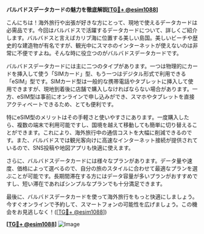 **バルバドスデータカードの魅力を徹底解説[[TG💪+ @esim1088](https://t.me/s/esim1088)]**

こんにちは！海外旅行や出張が好きな方にとって、現地で使えるデータカードは必需品です。今回はバルバドスで活躍するデータカードについて、詳しくご紹介します。バルバドスと言えばカリブ海に位置する美しい島国。美しいビーチや歴史的な建造物が有名ですが、観光中にスマホのインターネットが使えないのは非常に不便ですよね。そんな時に役立つのがバルバドスデータカードです。

バルバドスデータカードには主に二つのタイプがあります。一つは物理的にカードを挿入して使う「SIMカード」型、もう一つはデジタル形式で利用できる「eSIM」型です。SIMカード型は一般的な携帯電話やタブレットに挿入して使用できますが、現地到着後に店舗で購入しなければならない場合があります。一方、eSIM型は事前にオンラインで申し込みができ、スマホやタブレットを直接アクティベートできるため、とても便利です。

特にeSIM型のメリットはその手軽さと使いやすさにあります。一度購入したら、複数の端末で利用可能ですし、国境を越えて移動しても簡単に切り替えることができます。これにより、海外旅行中の通信コストを大幅に削減できるのです。また、バルバドスでは観光客向けに高速なインターネット接続が提供されているので、SNS投稿や地図アプリも快適に使えます。

さらに、バルバドスデータカードには様々なプランがあります。データ量や速度、価格によって選べるので、自分の旅のスタイルに合わせて最適なプランを選ぶことが可能です。長期間滞在する方にはデータ容量が多いプランがおすすめですし、短い滞在であればシンプルなプランでも十分満足できます。

最後に、バルバドスデータカードを使って海外旅行をもっと快適にしましょう。今すぐオンラインで予約して、スマートフォンの可能性を広げましょう。この機会をお見逃しなく！([[TG💪+ @esim1088](https://t.me/s/esim1088)])

**[[TG💪+ @esim1088](https://t.me/s/esim1088)]**
![Image](https://i.postimg.cc/Y0z9fWf4/image.png)